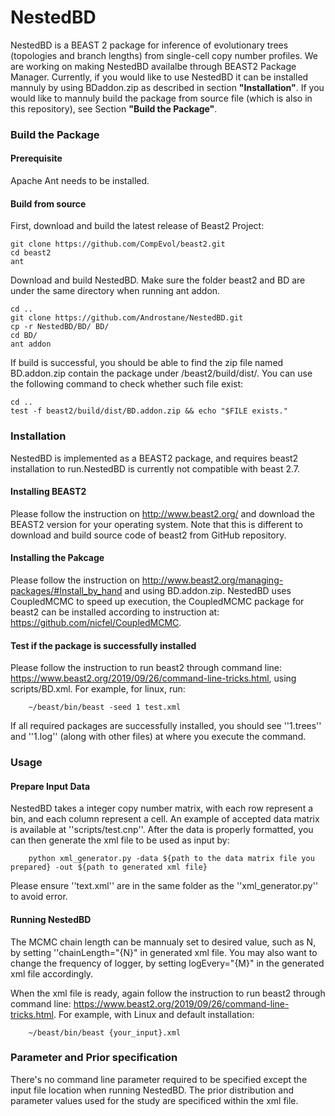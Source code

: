 # NestedBD

NestedBD is a BEAST 2 package for inference of evolutionary trees (topologies and branch lengths) from single-cell copy number profiles. We are working on making NestedBD availalbe through BEAST2 Package Manager. Currently, if you would like to use NestedBD it can be installed mannuly by using BDaddon.zip as described in section **"Installation"**. If you would like to mannuly build the package from source file (which is also in this repository), see Section **"Build the Package"**.

### Build the Package 
#### Prerequisite 
Apache Ant needs to be installed.

#### Build from source
First, download and build the latest release of Beast2 Project: 

    git clone https://github.com/CompEvol/beast2.git
    cd beast2
    ant

Download and build NestedBD. Make sure the folder beast2 and BD are under the same directory when running ant addon. 

    cd ..
    git clone https://github.com/Androstane/NestedBD.git
    cp -r NestedBD/BD/ BD/
    cd BD/
    ant addon

If build is successful, you should be able to find the zip file named BD.addon.zip contain the package under /beast2/build/dist/. You can use the following command to check whether such file exist:

    cd ..
    test -f beast2/build/dist/BD.addon.zip && echo "$FILE exists."

### Installation

NestedBD is implemented as a BEAST2 package, and requires beast2 installation to run.NestedBD is currently not compatible with beast 2.7. 

#### Installing BEAST2
Please follow the instruction on http://www.beast2.org/ and download the BEAST2 version for your operating system. Note that this is different to download and build source code of beast2 from GitHub repository. 

#### Installing the Pakcage 
Please follow the instruction on http://www.beast2.org/managing-packages/#Install_by_hand and using BD.addon.zip. 
NestedBD uses CoupledMCMC to speed up execution, the CoupledMCMC package for beast2 can be installed according to instruction at: https://github.com/nicfel/CoupledMCMC.

#### Test if the package is successfully installed
Please follow the instruction to run beast2 through command line: https://www.beast2.org/2019/09/26/command-line-tricks.html, using scripts/BD.xml. For example, for linux, run:

        ~/beast/bin/beast -seed 1 test.xml
        
If all required packages are successfully installed, you should see ''1.trees'' and ''1.log'' (along with other files) at where you execute the command. 

### Usage
#### Prepare Input Data
NestedBD takes a integer copy number matrix, with each row represent a bin, and each column represent a cell. An example of accepted data matrix is available at ''scripts/test.cnp''.
After the data is properly formatted, you can then generate the xml file to be used as input by: 

        python xml_generator.py -data ${path to the data matrix file you prepared} -out ${path to generated xml file}

Please ensure ''text.xml'' are in the same folder as the ''xml_generator.py'' to avoid error. 

#### Running NestedBD
The MCMC chain length can be mannualy set to desired value, such as N, by setting ''chainLength="{N}" in generated xml file. You may also want to change the frequency of logger, by setting logEvery="{M}" in the generated xml file accordingly. 

When the xml file is ready, again follow the instruction to run beast2 through command line: https://www.beast2.org/2019/09/26/command-line-tricks.html. For example, with Linux and default installation:

        ~/beast/bin/beast {your_input}.xml


### Parameter and Prior specification

There's no command line parameter required to be specified except the input file location when running NestedBD. The prior distribution and parameter values used for the study are specificed within the xml file. 

    


